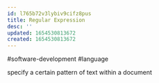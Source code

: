 ```yaml
---
id: l765b72v3lybiv9cifz8pus
title: Regular Expression
desc: ''
updated: 1654530813672
created: 1654530813672
---
```

#software-development #language 

specify a certain pattern of text within a document
